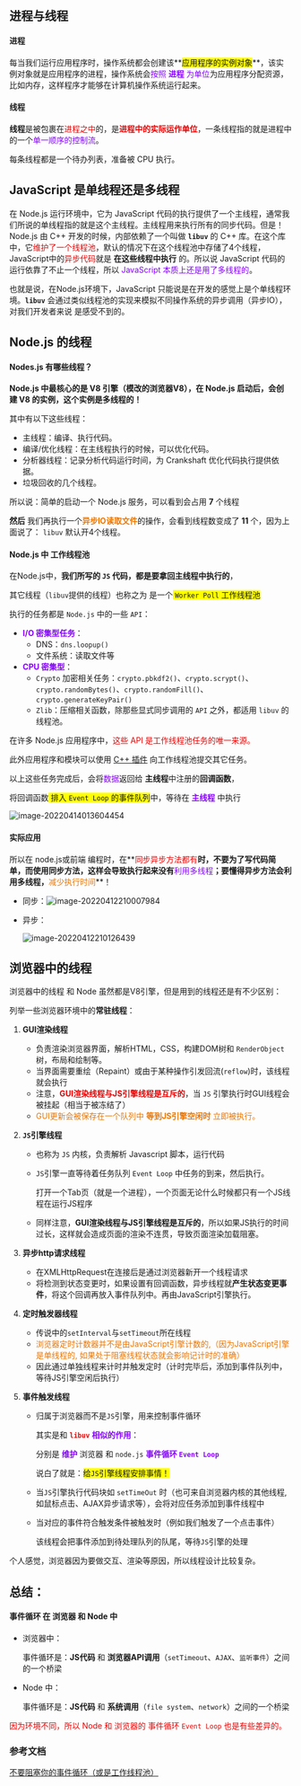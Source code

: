 ## 进程与线程

#### 进程

每当我们运行应用程序时，操作系统都会创建该**<font style="background-color:#ff0">应用程序的实例对象</font>**，该实例对象就是应用程序的进程，操作系统会<font color='#8600FF'>按照 **进程** 为单位</font>为应用程序分配资源，比如内存，这样程序才能够在计算机操作系统运行起来。

#### 线程

**线程**是被包裹在<font color='#EA0000'>进程之中</font>的，是<font color='#EA0000'>**进程中的实际运作单位**</font>，一条线程指的就是进程中的一个<font color='#8600FF'>单一顺序的控制流</font>。

每条线程都是一个待办列表，准备被 CPU 执行。



## JavaScript 是单线程还是多线程

在 Node.js 运行环境中，它为 JavaScript 代码的执行提供了一个主线程，通常我们所说的单线程指的就是这个主线程。主线程用来执行所有的同步代码。但是！Node.js 由 C++ 开发的时候，内部依赖了一个叫做 **`libuv`** 的 C++ 库。在这个库中，它<font color='#EA0000'>维护了一个线程池</font>，默认的情况下在这个线程池中存储了4个线程，JavaScript中的<font color='#EA0000'>异步代码</font>就是 **在这些线程中执行** 的。所以说 JavaScript 代码的运行依靠了不止一个线程，所以<font color='#8600FF'> JavaScript 本质上还是用了多线程的</font>。

也就是说，在Node.js环境下，JavaScript 只能说是在开发的感觉上是个单线程环境。**`libuv`** 会通过类似线程池的实现来模拟不同操作系统的异步调用（异步IO），对我们开发者来说 是感受不到的。





## Node.js 的线程

#### Nodes.js 有哪些线程？

**Node.js 中最核心的是 V8 引擎（模改的浏览器V8），在 Node.js 启动后，会创建 V8 的实例，这个实例是多线程的！**

其中有以下这些线程：

* 主线程：编译、执行代码。
* 编译/优化线程：在主线程执行的时候，可以优化代码。
* 分析器线程：记录分析代码运行时间，为 Crankshaft 优化代码执行提供依据。
* 垃圾回收的几个线程。

所以说：简单的启动一个 Node.js 服务，可以看到会占用 **7** 个线程

**然后** 我们再执行一个<font color='#EA7500'>**异步IO读取文件**</font>的操作，会看到线程数变成了 **11** 个，因为上面说了： `libuv` 默认开4个线程。 

#### Node.js 中 工作线程池

在Node.js中，**我们所写的 `JS` 代码，都是要拿回主线程中执行的**，

其它线程（`libuv`提供的线程）也称之为 是一个<font style="background-color:#ff0"> `Worker Poll` 工作线程池</font>

执行的任务都是 `Node.js` 中的一些 `API`：

* **<font color='#8600FF'>I/O 密集型任务</font>**：
  * DNS：`dns.loopup()`
  * 文件系统：读取文件等
* **<font color='#8600FF'>CPU 密集型</font>**：
  * `Crypto` 加密相关任务：`crypto.pbkdf2()`、`crypto.scrypt()`、`crypto.randomBytes()`、`crypto.randomFill()`、`crypto.generateKeyPair()`
  * `Zlib`：压缩相关函数，除那些显式同步调用的 `API` 之外，都适用 `libuv` 的线程池。

在许多 Node.js 应用程序中，<font color='#EA0000'>这些 API 是工作线程池任务的唯一来源。</font>

此外应用程序和模块可以使用 [C++ 插件](https://nodejs.org/api/addons.html) 向工作线程池提交其它任务。

以上这些任务完成后，会将<font color='#8600FF'>数据</font>返回给 **主线程**中注册的**回调函数**，

 将回调函数<font style="background-color:#ff0"> 排入 `Event Loop` 的事件队列</font>中，等待在 **<font color='#8600FF'>主线程</font>** 中执行

![image-20220414013604454](笔记Images/image-20220414013604454.png) 

#### 实际应用

所以在 node.js或前端 编程时，在**<font color='#EA0000'>同步异步方法都有</font>**时，不要为了写代码简单，而使用同步方法，这样会导致执行起来没有**<font color='#8600FF'>利用多线程</font>**；要懂得异步方法会利用多线程，**<font color='#EA7500'>减少执行时间</font>**！

* 同步：![image-20220412210007984](笔记Images/image-20220412210007984.png)

* 异步：

  ![image-20220412210126439](笔记Images/image-20220412210126439.png) 



## 浏览器中的线程

浏览器中的线程 和 Node 虽然都是V8引擎，但是用到的线程还是有不少区别：

列举一些浏览器环境中的**常驻线程**：

1. **GUI渲染线程**

   - 负责渲染浏览器界面，解析HTML，CSS，构建DOM树和 `RenderObject` 树，布局和绘制等。
   - 当界面需要重绘（Repaint）或由于某种操作引发回流(`reflow`)时，该线程就会执行
   - 注意，**<font color='#EA0000'>GUI渲染线程与JS引擎线程是互斥的</font>**，当 `JS` 引擎执行时GUI线程会被挂起（相当于被冻结了）
   - <font color='#EA7500'>GUI更新会被保存在一个队列中 **等到JS引擎空闲时** 立即被执行。</font>

   

2. **`JS`引擎线程**

   - 也称为 `JS` 内核，负责解析 Javascript 脚本，运行代码

   - `JS`引擎一直等待着任务队列 `Event Loop` 中任务的到来，然后执行。

     打开一个Tab页（就是一个进程），一个页面无论什么时候都只有一个JS线程在运行JS程序

   - 同样注意，**GUI渲染线程与JS引擎线程是互斥的**，所以如果JS执行的时间过长，这样就会造成页面的渲染不连贯，导致页面渲染加载阻塞。

   

3. **异步http请求线程**

   - 在XMLHttpRequest在连接后是通过浏览器新开一个线程请求
   - 将检测到状态变更时，如果设置有回调函数，异步线程就**产生状态变更事件**，将这个回调再放入事件队列中。再由JavaScript引擎执行。

   

4. **定时触发器线程**

   - 传说中的`setInterval`与`setTimeout`所在线程
   - <font color='#EA7500'>浏览器定时计数器并不是由JavaScript引擎计数的,（因为JavaScript引擎是单线程的, 如果处于阻塞线程状态就会影响记计时的准确）</font>
   - 因此通过单独线程来计时并触发定时（计时完毕后，添加到事件队列中，等待JS引擎空闲后执行）

   

5. **事件触发线程**

   - 归属于浏览器而不是`JS`引擎，用来控制事件循环

     其实是和 <font color='#EA0000'>**`libuv`** </font>**<font color='#8600FF'>相似的作用</font>**：

     分别是 **<font color='#8600FF'>维护</font>** 浏览器 和 `node.js`<font color='#8600FF'> **事件循环 `Event Loop`**</font>

     说白了就是：<font style="background-color:#ff0">给`JS`引擎线程安排事情！</font>

   - 当`JS`引擎执行代码块如 `setTimeOut` 时（也可来自浏览器内核的其他线程,如鼠标点击、AJAX异步请求等），会将对应任务添加到事件线程中

   - 当对应的事件符合触发条件被触发时（例如我们触发了一个点击事件）

     该线程会把事件添加到待处理队列的队尾，等待`JS`引擎的处理

个人感觉，浏览器因为要做交互、渲染等原因，所以线程设计比较复杂。



## 总结：

#### 事件循环 在 浏览器 和 Node 中

* 浏览器中：

  事件循环是：**JS代码** 和 **浏览器API调用**（`setTimeout`、`AJAX`、`监听事件`）之间的一个桥梁

* Node 中：

  事件循环是：**JS代码** 和 **系统调用**（`file system`、`network`）之间的一个桥梁

<font color='#EA0000'>因为环境不同，所以 Node 和 浏览器的 事件循环 `Event Loop` 也是有些差异的。</font>



###  参考文档

[不要阻塞你的事件循环（或是工作线程池）](https://nodejs.org/zh-cn/docs/guides/dont-block-the-event-loop/)